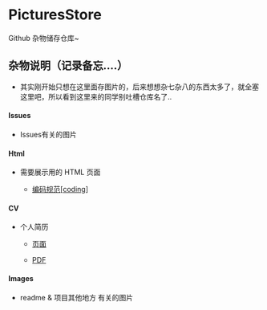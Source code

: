 # PicturesStore
Github 杂物储存仓库~


## 杂物说明（记录备忘....）

* 其实刚开始只想在这里面存图片的，后来想想杂七杂八的东西太多了，就全塞这里吧，所以看到这里来的同学别吐槽仓库名了..

#### Issues

- Issues有关的图片


#### Html

- 需要展示用的 HTML 页面

	- [编码规范[coding]](http://chinakids.github.io/PicturesStore/html/coding/index.html)



#### CV

- 个人简历

	- [页面](http://chinakids.github.io/PicturesStore/cv/cv.html)
	
	- [PDF](http://chinakids.github.io/PicturesStore/cv/cv.pdf)	

#### Images

- readme & 项目其他地方 有关的图片
